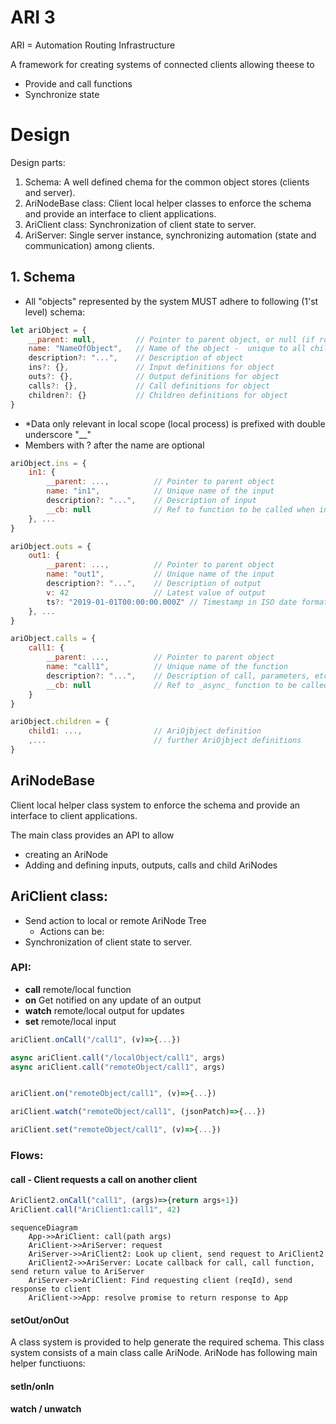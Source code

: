 __ARI__ 3
=
ARI =  Automation Routing Infrastructure

A framework for creating systems of connected clients allowing theese to 
* Provide and call functions 
* Synchronize state

# Design

Design parts:
1. Schema: A well defined chema for the common object stores (clients and server).
2. AriNodeBase class: Client local helper classes to enforce the schema and provide an interface to client applications.
3. AriClient class: Synchronization of client state to server.
4. AriServer: Single server instance, synchronizing automation (state and communication) among clients.

## 1. Schema
* All "objects" represented by the system MUST adhere to following (1'st level) schema:
```javascript
let ariObject = {
    __parent: null,         // Pointer to parent object, or null (if root element) 
    name: "NameOfObject",   // Name of the object -  unique to all children of the parent object
    description?: "...",    // Description of object
    ins?: {},               // Input definitions for object
    outs?: {},              // Output definitions for object
    calls?: {},             // Call definitions for object
    children?: {}           // Children definitions for object
}
```
* *Data only relevant in local scope (local process) is prefixed with double underscore "__"
* Members with ? after the name are optional

```javascript
ariObject.ins = {
    in1: {
        __parent: ...,          // Pointer to parent object
        name: "in1",            // Unique name of the input
        description?: "...",    // Description of input
        __cb: null              // Ref to function to be called when input is set
    }, ...
}
```
```javascript
ariObject.outs = {
    out1: {
        __parent: ...,          // Pointer to parent object
        name: "out1",           // Unique name of the input
        description?: "...",    // Description of output
        v: 42                   // Latest value of output
        ts?: "2019-01-01T00:00:00.000Z" // Timestamp in ISO date format
    }, ...
}
```
```javascript
ariObject.calls = {
    call1: {
        __parent: ...,          // Pointer to parent object
        name: "call1",          // Unique name of the function
        description?: "...",    // Description of call, parameters, etc.
        __cb: null              // Ref to _async_ function to be called
    }
}
```
```javascript
ariObject.children = {
    child1: ...,                // AriOjbject definition
    ,...                        // further AriOjbject definitions
}
```

## AriNodeBase
Client local helper class system to enforce the schema and provide an interface to client applications.

The main class provides an API to allow 
* creating an AriNode
* Adding and defining inputs, outputs, calls and child AriNodes

## AriClient class: 
* Send action to local or remote AriNode Tree
  * Actions can be:
* Synchronization of client state to server.

### API:
* __call__ remote/local function
* __on__ Get notified on any update of an output
* __watch__ remote/local output for updates
* __set__ remote/local input

```javascript
ariClient.onCall("/call1", (v)=>{...})

async ariClient.call("/localObject/call1", args)
async ariClient.call("remoteObject/call1", args)


ariClient.on("remoteObject/call1", (v)=>{...})

ariClient.watch("remoteObject/call1", (jsonPatch)=>{...})

ariClient.set("remoteObject/call1", (v)=>{...})

```

### Flows:
#### call - Client requests a call on another client
```javascript
AriClient2.onCall("call1", (args)=>{return args+1})
AriClient.call("AriClient1:call1", 42)
```
```mermaid
sequenceDiagram
    App->>AriClient: call(path args)
    AriClient->>AriServer: request
    AriServer->>AriClient2: Look up client, send request to AriClient2
    AriClient2->>AriServer: Locate callback for call, call function, send return value to AriServer
    AriServer->>AriClient: Find requesting client (reqId), send response to client
    AriClient->>App: resolve promise to return response to App
```

#### setOut/onOut
A class system is provided to help generate the required schema.
This class system consists of a main class calle AriNode.
AriNode has following main helper functiuons:

#### setIn/onIn
#### watch / unwatch
